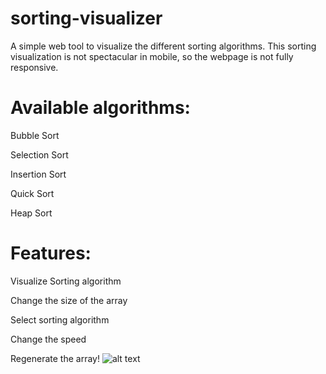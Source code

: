 # sorting-visualizer
A simple web tool to visualize the different sorting algorithms.
This sorting visualization is not spectacular in mobile, so the webpage is not fully responsive.

 # **Available algorithms:**


Bubble Sort



Selection Sort



Insertion Sort



Quick Sort



Heap Sort





 # **Features:**




Visualize Sorting algorithm




Change the size of the array




Select sorting algorithm



Change the speed




Regenerate the array!
![alt text]([http://url/to/img.png](https://user-images.githubusercontent.com/67103822/199661578-cacd505a-d930-4aad-92a8-ad19231ba52f.png))
